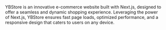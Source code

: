 YBStore is an innovative e-commerce website built with Next.js, designed to offer a seamless and dynamic shopping experience. Leveraging the power of Next.js, YBStore ensures fast page loads, optimized performance, and a responsive design that caters to users on any device.
